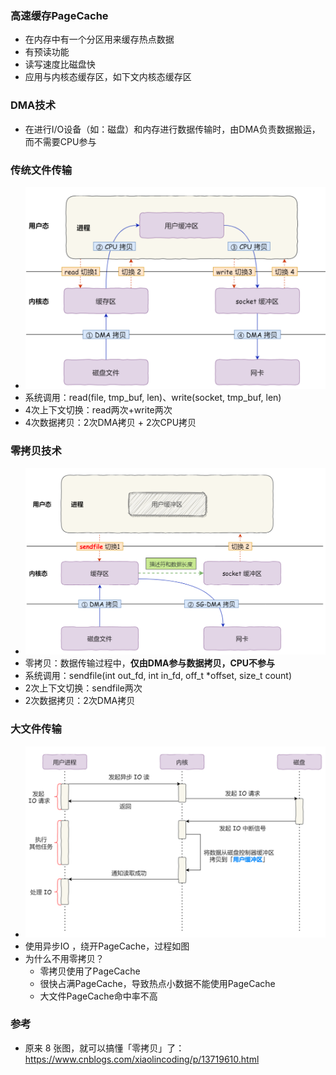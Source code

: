 ### 高速缓存PageCache

- 在内存中有一个分区用来缓存热点数据
- 有预读功能
- 读写速度比磁盘快
- 应用与内核态缓存区，如下文内核态缓存区

### DMA技术

- 在进行I/O设备（如：磁盘）和内存进行数据传输时，由DMA负责数据搬运，而不需要CPU参与

### 传统文件传输

- <img src="https://raw.githubusercontent.com/li-zeyuan/access/master/img/Snipaste_2022-02-18_14-51-45.png" alt="Snipaste_2022-02-18_14-51-45" style="zoom:50%;" />
- 系统调用：read(file,  tmp_buf, len)、write(socket, tmp_buf, len)
- 4次上下文切换：read两次+write两次
- 4次数据拷贝：2次DMA拷贝 + 2次CPU拷贝

### 零拷贝技术

- <img src="https://raw.githubusercontent.com/li-zeyuan/access/master/img/Snipaste_2022-02-18_15-04-04.png" alt="Snipaste_2022-02-18_15-04-04" style="zoom:50%;" />
- 零拷贝：数据传输过程中，**仅由DMA参与数据拷贝，CPU不参与**
- 系统调用：sendfile(int out_fd, int in_fd, off_t *offset, size_t count)
- 2次上下文切换：sendfile两次
- 2次数据拷贝：2次DMA拷贝

### 大文件传输

- <img src="https://raw.githubusercontent.com/li-zeyuan/access/master/img/Snipaste_2022-02-18_15-12-30.png" alt="Snipaste_2022-02-18_15-12-30" style="zoom:50%;" />
- 使用异步IO ，绕开PageCache，过程如图
- 为什么不用零拷贝？
  - 零拷贝使用了PageCache
  - 很快占满PageCache，导致热点小数据不能使用PageCache
  - 大文件PageCache命中率不高

### 参考

- 原来 8 张图，就可以搞懂「零拷贝」了：https://www.cnblogs.com/xiaolincoding/p/13719610.html